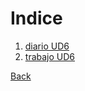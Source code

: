 # Indice
1. [diario UD6](https://github.com/RamonVinuales/Trabajo_DAW/blob/main/UD6_Doker/DiarioUd6.md)
2. [trabajo UD6](https://www.canva.com/design/DAF7oZZfAow/hWl1A3xScVXB8Syi5tIMmQ/edit?utm_content=DAF7oZZfAow&utm_campaign=designshare&utm_medium=link2&utm_source=sharebutton)



[Back](/.)
